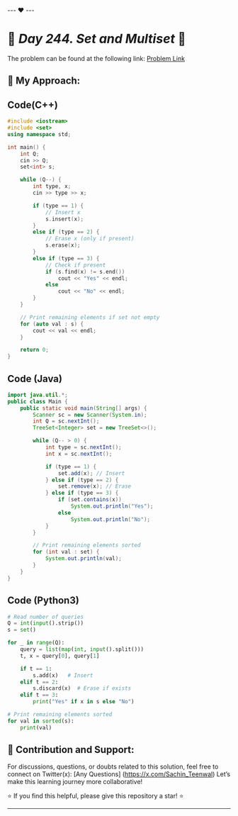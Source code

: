 --- ❤️ ---

# 🚀 _Day 244. Set and Multiset_ 🧠


The problem can be found at the following link: [Problem Link](https://www.interviewbit.com/problems/set-and-multiset/)

## 🎯 **My Approach:**


## Code(C++)
```cpp
#include <iostream>
#include <set>
using namespace std;

int main() {
    int Q;
    cin >> Q;
    set<int> s;

    while (Q--) {
        int type, x;
        cin >> type >> x;

        if (type == 1) {
            // Insert x
            s.insert(x);
        }
        else if (type == 2) {
            // Erase x (only if present)
            s.erase(x);
        }
        else if (type == 3) {
            // Check if present
            if (s.find(x) != s.end())
                cout << "Yes" << endl;
            else
                cout << "No" << endl;
        }
    }

    // Print remaining elements if set not empty
    for (auto val : s) {
        cout << val << endl;
    }

    return 0;
}

```

## Code (Java)

```java
import java.util.*;
public class Main {
    public static void main(String[] args) {
        Scanner sc = new Scanner(System.in);
        int Q = sc.nextInt();
        TreeSet<Integer> set = new TreeSet<>();

        while (Q-- > 0) {
            int type = sc.nextInt();
            int x = sc.nextInt();

            if (type == 1) {
                set.add(x); // Insert
            } else if (type == 2) {
                set.remove(x); // Erase
            } else if (type == 3) {
                if (set.contains(x))
                    System.out.println("Yes");
                else
                    System.out.println("No");
            }
        }

        // Print remaining elements sorted
        for (int val : set) {
            System.out.println(val);
        }
    }
}

```

## Code (Python3)

```python
# Read number of queries
Q = int(input().strip())
s = set()

for _ in range(Q):
    query = list(map(int, input().split()))
    t, x = query[0], query[1]

    if t == 1:
        s.add(x)   # Insert
    elif t == 2:
        s.discard(x)  # Erase if exists
    elif t == 3:
        print("Yes" if x in s else "No")

# Print remaining elements sorted
for val in sorted(s):
    print(val)

```



## 🎯 **Contribution and Support:**

For discussions, questions, or doubts related to this solution, feel free to connect on Twitter(x): [Any Questions] (https://x.com/Sachin_Teenwal) Let’s make this learning journey more collaborative!

⭐ If you find this helpful, please give this repository a star! ⭐

---
